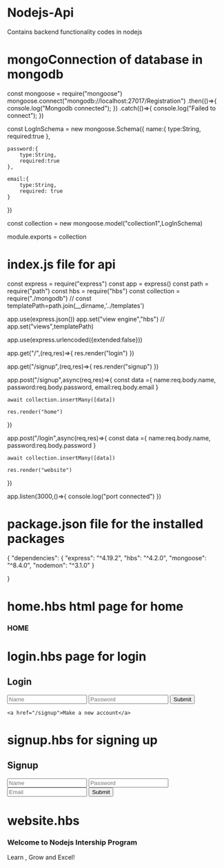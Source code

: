 # Nodejs-Api
Contains backend functionality codes in nodejs 
#  mongoConnection of database in mongodb
const mongoose = require("mongoose")
mongoose.connect("mongodb://localhost:27017/Registration")
.then(()=>{
    console.log("Mongodb connected");
})
.catch(()=>{
    console.log("Failed to connect");
})

const LogInSchema = new mongoose.Schema({
    name:{
        type:String,
        required:true
    },

    password:{
        type:String,
        required:true
    },

    email:{
        type:String,
        required: true
    }
       

})

const collection =  new mongoose.model("collection1",LogInSchema)

module.exports = collection

# index.js file for api

const express = require("express")
const app = express()
const path = require("path")
const hbs = require("hbs")
const collection = require("./mongodb")
// const templatePath=path.join(__dirname,'../templates')

app.use(express.json())
app.set("view engine","hbs")
// app.set("views",templatePath)

app.use(express.urlencoded({extended:false}))


app.get("/",(req,res)=>{
    res.render("login")
})

app.get("/signup",(req,res)=>{
    res.render("signup")
})

app.post("/signup",async(req,res)=>{
    const data ={
        name:req.body.name,
        password:req.body.password,
        email:req.body.email
    }

    await collection.insertMany([data])

    res.render("home")
})

app.post("/login",async(req,res)=>{
    const data ={
        name:req.body.name,
        password:req.body.password
    }

    await collection.insertMany([data])

    res.render("website")
})


app.listen(3000,()=>{
    console.log("port connected")
})

# package.json file for the installed packages

{
  "dependencies": {
    "express": "^4.19.2",
    "hbs": "^4.2.0",
    "mongoose": "^8.4.0",
    "nodemon": "^3.1.0"
  }

}

# home.hbs html page for home
<!DOCTYPE html>
<html lang="en">
<head>
    <meta charset="UTF-8">
    <meta name="viewport" content="width=device-width, initial-scale=1.0">
    <title>Document</title>
</head>
<body>
    <h3>HOME</h3>
</body>
</html>

# login.hbs page for login

<!DOCTYPE html>
<html lang="en">
<head>
    <meta charset="UTF-8">
    <meta name="viewport" content="width=device-width, initial-scale=1.0">
    <title>Document</title>
</head>
<body>
    <h2>Login</h2>
    <form action="/login" method="post">

<input type="text" name="name" placeholder="Name">
<input type="password" name="password" placeholder="Password">
<input type="submit">
    </form>

    <a href="/signup">Make a new account</a>
</body>
</html>

# signup.hbs for signing up

<!DOCTYPE html>
<html lang="en">
<head>
    <meta charset="UTF-8">
    <meta name="viewport" content="width=device-width, initial-scale=1.0">
    <title>Document</title>
</head>
<body>
    <h2>Signup</h2>
    <form action="/signup" method="post">

<input type="text" name="name" placeholder="Name">
<input type="password" name="password" placeholder="Password">
<input type="email" name="email" placeholder="Email">
<input type="submit">
    </form>
</body>
</html>

# website.hbs

<!DOCTYPE html>
<html lang="en">
<head>
    <meta charset="UTF-8">
    <meta name="viewport" content="width=device-width, initial-scale=1.0">
    <title>Document</title>
</head>
<body>
    <h3>Welcome to Nodejs Intership Program</h3>
    <p>Learn , Grow and Excel!</p>
</body>
</html>
